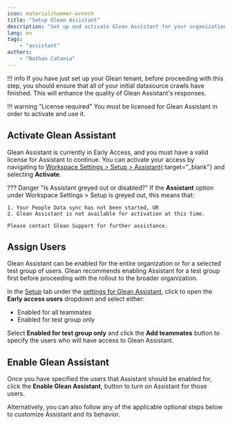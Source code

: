 ```yaml
---
icon: material/hammer-wrench
title: "Setup Glean Assistant"
description: "Set up and activate Glean Assistant for your organization."
lang: en
tags:
    - "assistant"
authors:
    - "Nathan Catania"
---
```


!!! info
    If you have just set up your Glean tenant, before proceeding with this step, you should ensure that all of your initial datasource crawls have finished. This will enhance the quality of Glean Assistant's responses.

!!! warning "License required"
    You must be licensed for Glean Assistant in order to activate and use it.

## Activate Glean Assistant
Glean Assistant is currently in Early Access, and you must have a valid license for Assistant to continue. You can activate your access by navigating to [Workspace Settings > Setup > Assistant](https://app.glean.com/admin/setup/gleanassistant){:target="_blank"} and selecting **Activate**.

??? Danger "Is Assistant greyed out or disabled?"
    If the **Assistant** option under Workspace Settings > Setup is greyed out, this means that:

    1. Your People Data sync has not been started, OR
    2. Glean Assistant is not available for activation at this time.
    
    Please contact Glean Support for further assistance.

## Assign Users
Glean Assistant can be enabled for the entire organization or for a selected test group of users. Glean recommends enabling Assistant for a test group first before proceeding with the rollout to the broader organization.

In the [Setup](https://app.glean.com/admin/setup/gleanassistant?tab=setup) tab under the [settings for Glean Assistant](https://app.glean.com/admin/setup/gleanassistant?tab=setup), click to open the **Early access users** dropdown and select either:

* Enabled for all teammates
* Enabled for test group only

Select **Enabled for test group only** and click the **Add teammates** button to specify the users who will have access to Glean Assistant.


## Enable Glean Assistant

Once you have specified the users that Assistant should be enabled for, click the **Enable Glean Assistant**, button to turn on Assistant for those users.

Alternatively, you can also follow any of the applicable optional steps below to customize Assistant and its behavior.



